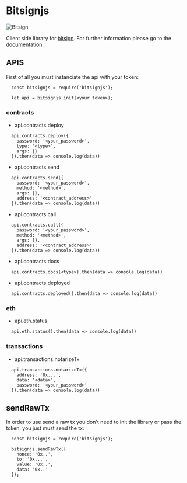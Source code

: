 # Bitsignjs

  ![Bitsign](https://bitsign.io/img/logos/logo.png "Bitsign Logo")

  Client side library for [bitsign](http://www.bitsign.io). For further information please go to the [documentation](https://bitsign.docs.apiary.io).

## APIS
First of all you must instanciate the api with your token:
```
  const bitsignjs = require('bitsignjs');

  let api = bitsignjs.init(<your_token>);
```

### contracts
* api.contracts.deploy

```
  api.contracts.deploy({
    password: '<your_password>',
    type: '<type>',
    args: {}
  }).then(data => console.log(data))
```

* api.contracts.send

```
  api.contracts.send({
    password: '<your_password>',
    method: '<method>',
    args: {},
    address: '<contract_address>'
  }).then(data => console.log(data))
```

* api.contracts.call

```
  api.contracts.call({
    password: '<your_password>',
    method: '<method>',
    args: {},
    address: '<contract_address>'
  }).then(data => console.log(data))
```

* api.contracts.docs

```
  api.contracts.docs(<type>).then(data => console.log(data))
```

* api.contracts.deployed

```
  api.contracts.deployed().then(data => console.log(data))
```

### eth
* api.eth.status

```
  api.eth.status().then(data => console.log(data))
```

### transactions
* api.transactions.notarizeTx

```
  api.transactions.notarizeTx({
    address: '0x...',
    data: '<data>',
    password: '<your_password>'
  }).then(data => console.log(data))
```

## sendRawTx
In order to use send a raw tx you don't need to init the library or pass the token, you just must send the tx:
```
  const bitsignjs = require('bitsignjs');

  bitsignjs.sendRawTx({
    nonce: '0x..',
    to: '0x...',
    value: '0x..',
    data: '0x..'
  });
```
